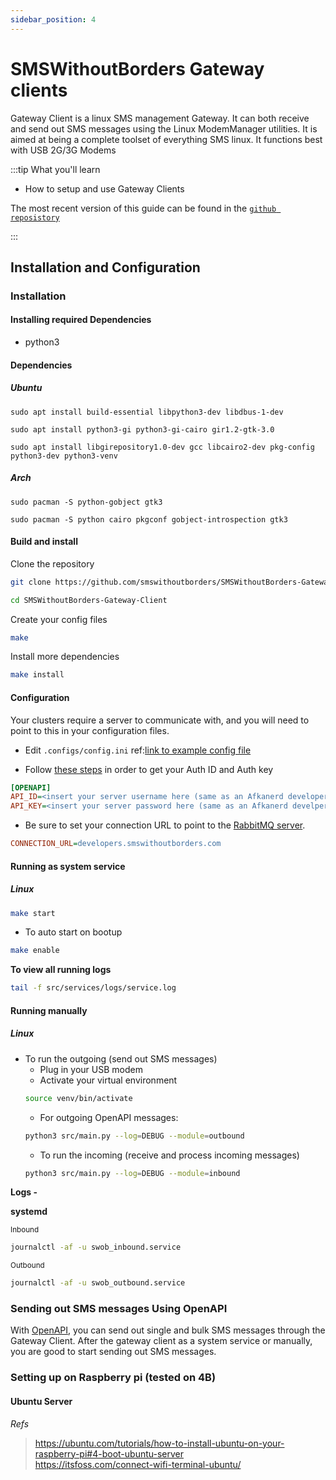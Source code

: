 ```yaml
---
sidebar_position: 4
---
```


# SMSWithoutBorders Gateway clients

Gateway Client is a linux SMS management Gateway. It can both receive and send out SMS messages using the Linux ModemManager utilities. It is aimed at being a complete toolset of everything SMS linux. It functions best with USB 2G/3G Modems

:::tip What you'll learn

* How to setup and use Gateway Clients

The most recent version of this guide can be found in the [`github reposistory`](https://github.com/smswithoutborders/SMSWithoutBorders-Gateway-Client)


:::

## Installation and Configuration

### Installation

#### Installing required Dependencies

- python3

#### Dependencies

##### Ubuntu

`sudo apt install build-essential libpython3-dev libdbus-1-dev`

`sudo apt install python3-gi python3-gi-cairo gir1.2-gtk-3.0`

`sudo apt install libgirepository1.0-dev gcc libcairo2-dev pkg-config python3-dev python3-venv`

##### Arch

`sudo pacman -S python-gobject gtk3`

`sudo pacman -S python cairo pkgconf gobject-introspection gtk3`

#### Build and install

Clone the repository

```bash
git clone https://github.com/smswithoutborders/SMSWithoutBorders-Gateway-Client.git
```
```bash
cd SMSWithoutBorders-Gateway-Client
```

Create your config files

```bash
make
```

Install more dependencies

```bash
make install
```

#### Configuration

Your clusters require a server to communicate with, and you will need to point to this in your configuration files.

- Edit `.configs/config.ini` ref:[link to example config file](https://github.com/smswithoutborders/SMSWithoutBorders-Gateway-Client/tree/master/.configs/example.config.ini)

- Follow [these steps](https://smswithoutborders.github.io/docs/developers/getting-started) in order to get your Auth ID and Auth key

```ini
[OPENAPI]
API_ID=<insert your server username here (same as an Afkanerd developer Auth ID)>
API_KEY=<insert your server password here (same as an Afkanerd develper Auth Key)>
```

- Be sure to set your connection URL to point to the [RabbitMQ server](https://developers.smswithoutborders.com:15671).
```ini
CONNECTION_URL=developers.smswithoutborders.com
```

#### Running as system service
##### Linux
```bash
make start
```
- To auto start on bootup
```bash
make enable
```

<b>To view all running logs</b>
```bash
tail -f src/services/logs/service.log
```

#### Running manually
##### Linux
- To run the outgoing (send out SMS messages)
    - Plug in your USB modem
    - Activate your virtual environment
    ```bash
    source venv/bin/activate
    ```
    - For outgoing OpenAPI messages:
    ```bash
    python3 src/main.py --log=DEBUG --module=outbound
    ```
    - To run the incoming (receive and process incoming messages)
    ```bash
    python3 src/main.py --log=DEBUG --module=inbound
    ```

<b>Logs - </b>

**systemd**

<small>Inbound</small>
```bash
journalctl -af -u swob_inbound.service
```

<small>Outbound</small>
```bash
journalctl -af -u swob_outbound.service
```

### Sending out SMS messages Using OpenAPI

With [OpenAPI](https://smswithoutborders-openapi.readthedocs.io/en/latest/overview.html), you can send out single and bulk SMS messages through the Gateway Client. After the gateway client as a system service or manually, you are good to start sending out SMS messages.


### Setting up on Raspberry pi (tested on 4B)

#### Ubuntu Server

_Refs_
> https://ubuntu.com/tutorials/how-to-install-ubuntu-on-your-raspberry-pi#4-boot-ubuntu-server<br />
> https://itsfoss.com/connect-wifi-terminal-ubuntu/